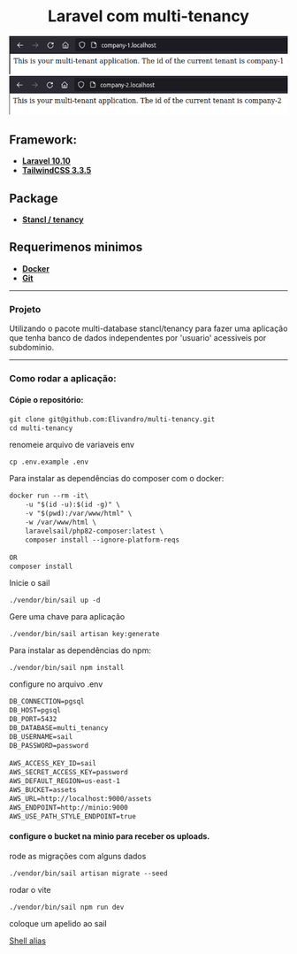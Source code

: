 <center>
    <h1>Laravel com multi-tenancy</h1>
</center>
<div>
    <img src="./public/print-application.png" />
    <img src="./public/print-application2.png" />
</div>

## Framework:

- [**Laravel 10.10**](https://laravel.com/)
- [**TailwindCSS 3.3.5**](https://tailwindcss.com/)

## Package

- [**Stancl / tenancy**](https://tenancyforlaravel.com/)


## Requerimenos minimos

- [**Docker**](https://docs.docker.com/engine/install/)
- [**Git**](https://git-scm.com/)


<hr>

### Projeto

Utilizando o pacote multi-database stancl/tenancy para fazer uma aplicação que tenha banco de dados independentes por 'usuario' acessiveis por subdominio.
<hr>

### Como rodar a aplicação:

#### Cópie o repositório:

```
git clone git@github.com:Elivandro/multi-tenancy.git
cd multi-tenancy
```

renomeie arquivo de variaveis env

```
cp .env.example .env
```

Para instalar as dependências do composer com o docker:

```
docker run --rm -it\
    -u "$(id -u):$(id -g)" \
    -v "$(pwd):/var/www/html" \
    -w /var/www/html \
    laravelsail/php82-composer:latest \
    composer install --ignore-platform-reqs

OR
composer install
```

Inicie o sail
```
./vendor/bin/sail up -d
```

Gere uma chave para aplicação

```
./vendor/bin/sail artisan key:generate
```

Para instalar as dependências do npm:
```
./vendor/bin/sail npm install
```

configure no arquivo .env

```
DB_CONNECTION=pgsql
DB_HOST=pgsql
DB_PORT=5432
DB_DATABASE=multi_tenancy
DB_USERNAME=sail
DB_PASSWORD=password

AWS_ACCESS_KEY_ID=sail
AWS_SECRET_ACCESS_KEY=password
AWS_DEFAULT_REGION=us-east-1
AWS_BUCKET=assets
AWS_URL=http://localhost:9000/assets
AWS_ENDPOINT=http://minio:9000
AWS_USE_PATH_STYLE_ENDPOINT=true

```

#### configure o bucket na minio para receber os uploads.

rode as migrações com alguns dados

```
./vendor/bin/sail artisan migrate --seed

```

rodar o vite

```
./vendor/bin/sail npm run dev
```

coloque um apelido ao sail

[Shell alias](https://laravel.com/docs/10.x/sail#configuring-a-shell-alias)